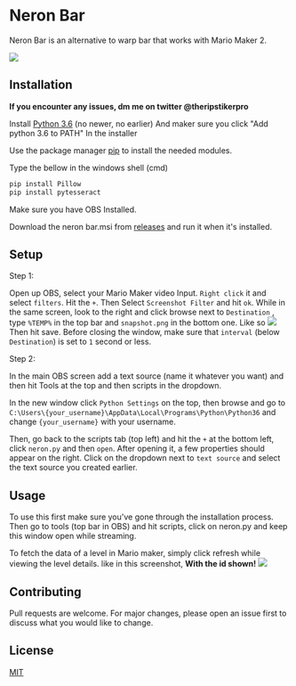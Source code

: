 # Neron Bar

Neron Bar is an alternative to warp bar that works with Mario Maker 2.

![](https://i.imgur.com/ti25OmG.png)

## Installation

**If you encounter any issues, dm me on twitter @theripstikerpro**

Install [Python 3.6](https://www.python.org/ftp/python/3.6.0/python-3.6.0-amd64-webinstall.exe) (no newer, no earlier) And maker sure you  click "Add python 3.6 to PATH" In the installer

Use the package manager [pip](https://pip.pypa.io/en/stable/) to install the needed modules.

Type the bellow in the windows shell (cmd)
```bash
pip install Pillow
pip install pytesseract
```

Make sure you have OBS Installed.

Download the neron bar.msi from [releases](https://github.com/Ripstikerpro/Neron-Bar/releases) and run it when it's installed.


## Setup

Step 1:

Open up OBS, select your Mario Maker video Input. `Right click` it and select `filters`. Hit the `+`. Then Select `Screenshot Filter`   and hit `ok`.
While in the same screen, look to the right and click browse next to `Destination` , type `%TEMP%` in the top bar and `snapshot.png`     in the bottom one. Like so ![](https://i.imgur.com/L0kjOoR.png)
Then hit save.
Before closing the window, make sure that `interval` (below `Destination`) is set to `1` second or less.


Step 2:

In the main OBS screen add a text source (name it whatever you want) and then hit Tools at the top and then scripts in the dropdown.

In the new window click `Python Settings` on the top, then browse and go to `C:\Users\{your_username}\AppData\Local\Programs\Python\Python36` and change `{your_username}` with your username.

Then, go back to the scripts tab (top left) and hit the `+` at the bottom left, click `neron.py` and then `open`.
After opening it, a few properties should appear on the right. Click on the dropdown next to `text source` and select the text source you created earlier.
  


## Usage

To use this first make sure you've gone through the installation process. Then go to tools (top bar in OBS) and hit scripts, click on neron.py and keep this window open while streaming.

To fetch the data of a level in Mario maker, simply click refresh while viewing the level details. like in this screenshot, 
**With the id shown!** ![](https://i.imgur.com/HqZYPZu.png)


## Contributing
Pull requests are welcome. For major changes, please open an issue first to discuss what you would like to change.


## License
[MIT](https://choosealicense.com/licenses/mit/)
